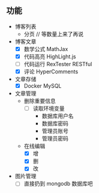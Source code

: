 ## 功能

* 博客列表
  * 分页 // 等数量上来了再说
* 博客文章
  - [x] 数学公式 MathJax
  - [x] 代码高亮 HighLight.js
  - [ ] 代码运行 RexTester RESTful
  - [x] 评论 HyperComments
* 文章存储
  - [x] Docker MySQL
* 文章管理
  * 删除重要信息
    - [ ] 读取环境变量
        - 数据库用户名
        - 数据库密码
        - 管理员账号
        - 管理员密码
  * 在线编辑
    - [x] 增
    - [x] 删
    - [x] 改
* 图片管理
  - [ ] 直接扔到 mongodb 数据库吧
